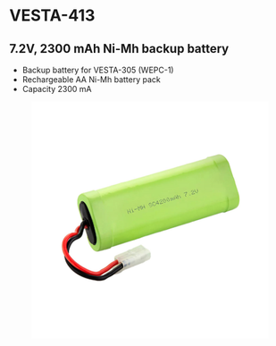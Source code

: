 # VESTA-413

## 7.2V, 2300 mAh Ni-Mh backup battery

* Backup battery for VESTA-305 (WEPC-1)
* Rechargeable AA Ni-Mh battery pack
* Capacity 2300 mA

<figure><img src=".gitbook/assets/image (3) (1) (1) (1) (1) (1) (1) (1) (1) (1) (1) (1) (1).png" alt=""><figcaption></figcaption></figure>
